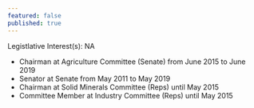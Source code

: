 ```yaml
---
featured: false
published: true
---
```

Legistlative Interest(s): NA

* Chairman at Agriculture Committee (Senate) from June 2015 to June 2019
* Senator at Senate from May 2011 to May 2019
* Chairman at Solid Minerals Committee (Reps) until May 2015
* Committee Member at Industry Committee (Reps) until May 2015
